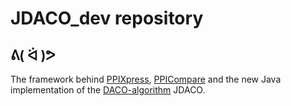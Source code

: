 # JDACO_dev repository
## ᕕ( ᐛ )ᕗ
The framework behind [PPIXpress](https://bioinformatics.oxfordjournals.org/content/32/4/571), [PPICompare](https://bmcsystbiol.biomedcentral.com/articles/10.1186/s12918-017-0400-x) and the new Java implementation of the [DACO-algorithm](http://bioinformatics.oxfordjournals.org/content/30/17/i415) JDACO.

